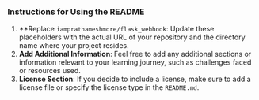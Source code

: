 
### Instructions for Using the README
1. **Replace `iamprathameshmore/flask_webhook`: Update these placeholders with the actual URL of your repository and the directory name where your project resides.
2. **Add Additional Information**: Feel free to add any additional sections or information relevant to your learning journey, such as challenges faced or resources used.
3. **License Section**: If you decide to include a license, make sure to add a license file or specify the license type in the `README.md`.
